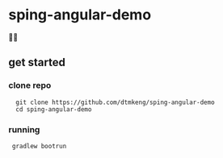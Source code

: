 # sping-angular-demo
:bug::school:

## get started
### clone repo
```
  git clone https://github.com/dtmkeng/sping-angular-demo
  cd sping-angular-demo
```
### running 
```
 gradlew bootrun 
```
